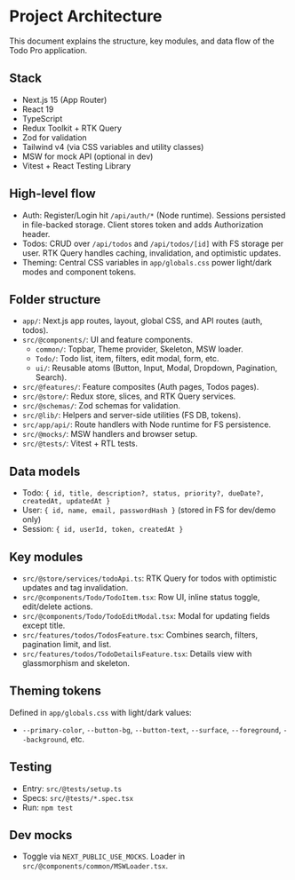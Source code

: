 # Project Architecture

This document explains the structure, key modules, and data flow of the Todo Pro application.

## Stack

- Next.js 15 (App Router)
- React 19
- TypeScript
- Redux Toolkit + RTK Query
- Zod for validation
- Tailwind v4 (via CSS variables and utility classes)
- MSW for mock API (optional in dev)
- Vitest + React Testing Library

## High-level flow

- Auth: Register/Login hit `/api/auth/*` (Node runtime). Sessions persisted in file-backed storage. Client stores token and adds Authorization header.
- Todos: CRUD over `/api/todos` and `/api/todos/[id]` with FS storage per user. RTK Query handles caching, invalidation, and optimistic updates.
- Theming: Central CSS variables in `app/globals.css` power light/dark modes and component tokens.

## Folder structure

- `app/`: Next.js app routes, layout, global CSS, and API routes (auth, todos).
- `src/@components/`: UI and feature components.
  - `common/`: Topbar, Theme provider, Skeleton, MSW loader.
  - `Todo/`: Todo list, item, filters, edit modal, form, etc.
  - `ui/`: Reusable atoms (Button, Input, Modal, Dropdown, Pagination, Search).
- `src/@features/`: Feature composites (Auth pages, Todos pages).
- `src/@store/`: Redux store, slices, and RTK Query services.
- `src/@schemas/`: Zod schemas for validation.
- `src/@lib/`: Helpers and server-side utilities (FS DB, tokens).
- `src/app/api/`: Route handlers with Node runtime for FS persistence.
- `src/@mocks/`: MSW handlers and browser setup.
- `src/@tests/`: Vitest + RTL tests.

## Data models

- Todo: `{ id, title, description?, status, priority?, dueDate?, createdAt, updatedAt }`
- User: `{ id, name, email, passwordHash }` (stored in FS for dev/demo only)
- Session: `{ id, userId, token, createdAt }`

## Key modules

- `src/@store/services/todoApi.ts`: RTK Query for todos with optimistic updates and tag invalidation.
- `src/@components/Todo/TodoItem.tsx`: Row UI, inline status toggle, edit/delete actions.
- `src/@components/Todo/TodoEditModal.tsx`: Modal for updating fields except title.
- `src/features/todos/TodosFeature.tsx`: Combines search, filters, pagination limit, and list.
- `src/features/todos/TodoDetailsFeature.tsx`: Details view with glassmorphism and skeleton.

## Theming tokens

Defined in `app/globals.css` with light/dark values:

- `--primary-color`, `--button-bg`, `--button-text`, `--surface`, `--foreground`, `--background`, etc.

## Testing

- Entry: `src/@tests/setup.ts`
- Specs: `src/@tests/*.spec.tsx`
- Run: `npm test`

## Dev mocks

- Toggle via `NEXT_PUBLIC_USE_MOCKS`. Loader in `src/@components/common/MSWLoader.tsx`.
